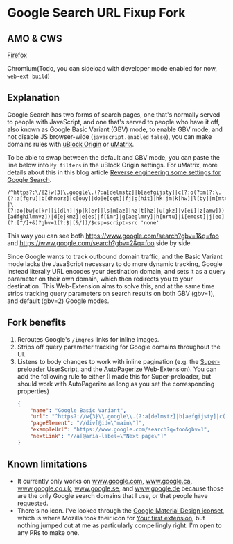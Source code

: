 # Google Search URL Fixup Fork

## AMO & CWS
[Firefox](https://addons.mozilla.org/firefox/addon/google-search-url-fixup-fork/)

Chromium(Todo, you can sideload with developer mode enabled for now, `web-ext build`)

## Explanation

Google Search has two forms of search pages, one that's normally served to people with JavaScript, and one that's served to people who have it off, also known as Google Basic Variant (GBV) mode, to enable GBV mode, and not disable JS browser-wide (`javascript.enabled` `false`), you can make domains rules with [uBlock Origin](https://github.com/gorhill/uBlock) or [uMatrix](https://github.com/gorhill/uMatrix).

To be able to swap between the default and GBV mode, you can paste the line below into `My filters` in the uBlock Origin settings. For uMatrix, more details about this in this blog article [Reverse engineering some settings for Google Search](https://utcc.utoronto.ca/~cks/space/blog/web/GoogleSearchSettings).
```
/^https?:\/{2}w{3}\.google\.(?:a[delmstz]|b[aefgijsty]|c(?:o(?:m(?:\.(?:a[fgru]|b[dhnorz]|c[ouy]|do|e[cgt]|fj|g[hit]|hk|jm|k[hw]|l[by]|m[mtxy]|n[agip]|om|p[aeghkry]|qa|s[abglv]|t[jrw]|u[ay]|v[cn]))?|\.(?:ao|bw|c[kr]|i[dln]|jp|k[er]|ls|m[az]|nz|t[hz]|u[gkz]|v[ei]|z[amw]))|[adfghilmnvz])|d[ejkmz]|e[es]|f[imr]|g[aeglmry]|h[nrtu]|i[emqst]|j[eo]|k[giz]|l[aiktuv]|m[degklnuvw]|n[eloru]|p[lnst]|r[osuw]|s[cehikmnort]|t[dglmnot]|vu|ws)\/search\?(?:[^/]+&)?gbv=1(?:$|[&/])/$csp=script-src 'none'
```
This way you can see both https://www.google.com/search?gbv=1&q=foo and https://www.google.com/search?gbv=2&q=foo side by side.

Since Google wants to track outbound domain traffic, and the Basic Variant mode lacks the JavaScript necessary to do more dynamic tracking, Google instead literally URL encodes your destination domain, and sets it as a query parameter on their own domain, which then redirects you to your destination. This Web-Extension aims to solve this, and at the same time strips tracking query parameters on search results on both GBV (gbv=1), and default (gbv=2) Google modes.

## Fork benefits

1. Reroutes Google's `/imgres` links for inline images.
1. Strips off query parameter tracking for Google domains throughout the UI.
1. Listens to body changes to work with inline pagination (e.g. the [Super-preloader](https://github.com/machsix/Super-preloader) UserScript, and the [AutoPagerize](https://github.com/tophf/autopagerize) Web-Extension). You can add the following rule to either (I made this for Super-preloader, but should work with AutoPagerize as long as you set the corresponding properties)
    ```json
    {
    	"name": "Google Basic Variant",
    	"url": "^https?://w{3}\\.google\\.(?:a[delmstz]|b[aefgijsty]|c(?:o(?:m(?:\\.(?:a[fgru]|b[dhnorz]|c[ouy]|do|e[cgt]|fj|g[hit]|hk|jm|k[hw]|l[by]|m[mtxy]|n[agip]|om|p[aeghkry]|qa|s[abglv]|t[jrw]|u[ay]|v[cn]))?|\\.(?:ao|bw|c[kr]|i[dln]|jp|k[er]|ls|m[az]|nz|t[hz]|u[gkz]|v[ei]|z[amw]))|[adfghilmnvz])|d[ejkmz]|e[es]|f[imr]|g[aeglmry]|h[nrtu]|i[emqst]|j[eo]|k[giz]|l[aiktuv]|m[degklnuvw]|n[eloru]|p[lnst]|r[osuw]|s[cehikmnort]|t[dglmnot]|vu|ws)/search\\?(?:[^/]+&)?gbv=1(?:$|[&/])",
    	"pageElement": "//div[@id=\"main\"]",
    	"exampleUrl": "https://www.google.com/search?q=foo&gbv=1",
    	"nextLink": "//a[@aria-label=\"Next page\"]"
    }
    ```

## Known limitations

* It currently only works on www.google.com, www.google.ca, www.google.co.uk, www.google.se, and www.google.de because those are the only Google search domains that I use, or that people have requested.
* There's no icon. I've looked through the [Google Material Design iconset](http://google.github.io/material-design-icons/), which is where Mozilla took their icon for [Your first extension](https://developer.mozilla.org/en-US/Add-ons/WebExtensions/Your_first_WebExtension), but nothing jumped out at me as particularly compellingly right. I'm open to any PRs to make one.
